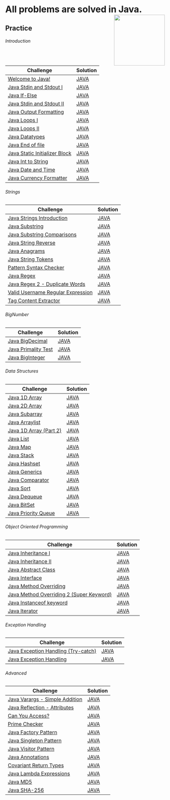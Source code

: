# All problems are solved in Java. <a href="https://www.hackerrank.com/danilo_nelder"> <img align="right" src="https://i.imgur.com/YQnaKXf.png" width="160px" /></a>

## Practice

###### Introduction
Challenge| Solution |
----------|----------
[Welcome to Java!](/Java/AllCompetitions/Welcome-Java.pdf)|[JAVA](src/com/br/JavaWelcome.java)
[Java Stdin and Stdout I](/Java/AllCompetitions/java-stdin-and-stdout-1.pdf)|[JAVA](src/com/br/JavaStdinAndStdout.java)
[Java If-Else](/Java/AllCompetitions/java-if-else.pdf)|[JAVA](src/com/br/JavaIfElse.java)
[Java Stdin and Stdout II](/Java/AllCompetitions/java-stdin-stdout2.pdf)|[JAVA](src/com/br/JavaStdinAndStdout2.java)
[Java Output Formatting](/Java/AllCompetitions/java-output-formatting.pdf)|[JAVA](src/com/br/JavaOutFormatting.java)
[Java Loops I](/Java/AllCompetitions/java-loops-i.pdf)|[JAVA](src/com/br/JavaLoops1.java)
[Java Loops II](/Java/AllCompetitions/java-loops.pdf)|[JAVA](src/com/br/JavaLoops2.java)
[Java Datatypes](/Java/AllCompetitions/java-datatypes.pdf)|[JAVA](src/com/br/JavaDataTypes.java)
[Java End of file](/Java/AllCompetitions/java-end-of-file.pdf)|[JAVA](src/com/br/JavaEndofFile.java)
[Java Static Initializer Block](/Java/AllCompetitions/java-static-initializer-block.pdf)|[JAVA](src/com/br/JavaStaticInitializerBlock.java)
[Java Int to String](/Java/AllCompetitions/java-int-to-string.pdf)|[JAVA](src/com/br/JavaIntToString.java)
[Java Date and Time](/Java/AllCompetitions/java-date-and-time.pdf)|[JAVA](src/com/br/JavaDateAndTime.java)
[Java Currency Formatter](/Java/AllCompetitions/java-currency-formatter.pdf)|[JAVA](src/com/br/JavaCurrencyFormatter.java)

###### Strings
Challenge| Solution |
----------|----------
[Java Strings Introduction](/Java/AllCompetitions/java-strings-introduction.pdf)|[JAVA](src/com/br/JavaStringIntroduction.java)
[Java Substring](/Java/AllCompetitions/java-substring.pdf)|[JAVA](src/com/br/JavaString.java)
[Java Substring Comparisons](/Java/AllCompetitions/java-string-compare.pdf)|[JAVA](src/com/br/JavaSubStringComparisons.java)
[Java String Reverse](/Java/AllCompetitions/java-string-reverse.pdf)|[JAVA](src/com/br/JavaStringReverse.java)
[Java Anagrams](/Java/AllCompetitions/java-anagrams.pdf)|[JAVA](src/com/br/JavaAnagrams.java)
[Java String Tokens](/Java/AllCompetitions/java-string-tokens.pdf)|[JAVA](src/com/br/JavaStringTokens.java)
[Pattern Syntax Checker](/Java/AllCompetitions/pattern-syntax-checker.pdf)|[JAVA](src/com/br/PatternSyntaxChecker.java)
[Java Regex](/Java/AllCompetitions/java-regex.pdf)|[JAVA](src/com/br/JavaRegex.java)
[Java Regex 2 - Duplicate Words](/Java/AllCompetitions/duplicate-word.pdf)|[JAVA](src/com/br/DuplicateWords.java)
[Valid Username Regular Expression](/Java/AllCompetitions/valid-username-checker.pdf)|[JAVA](src/com/br/ValidUsernameRegularExpression.java)
[Tag Content Extractor](/Java/AllCompetitions/tag-content-extractor.pdf)|[JAVA](src/com/br/TagContentExtractor.java)

###### BigNumber
Challenge| Solution |
----------|----------
[Java BigDecimal](/Java/AllCompetitions/java-bigdecimal.pdf)|[JAVA](src/com/br/BigDecimalClass.java)
[Java Primality Test](/Java/AllCompetitions/java-primality-test.pdf)|[JAVA](src/com/br/JavaPrimalityTest.java)
[Java BigInteger](/Java/AllCompetitions/java-biginteger.pdf)|[JAVA](src/com/br/JavaBigInteger.java)

###### Data Structures
Challenge| Solution |
----------|----------
[Java 1D Array](/Java/AllCompetitions/java-1d-array-introduction.pdf)|[JAVA](src/com/br/Java1DArray.java)
[Java 2D Array](/Java/AllCompetitions/java-2d-array.pdf)|[JAVA](src/com/br/Java2DArray.java)
[Java Subarray](/Java/AllCompetitions/java-negative-subarray.pdf)|[JAVA](src/com/br/JavaSubArray.java)
[Java Arraylist](/Java/AllCompetitions/java-arraylist.pdf)|[JAVA](src/com/br/JavaArrayList.java)
[Java 1D Array (Part 2)](/Java/AllCompetitions/java-1d-array.pdf)|[JAVA](src/com/br/Java1DArrayPart2.java)
[Java List](/Java/AllCompetitions/java-list.pdf)|[JAVA](src/com/br/JavaList.java)
[Java Map](/Java/AllCompetitions/phone-book.pdf)|[JAVA](src/com/br/JavaMap.java)
[Java Stack](/Java/AllCompetitions/java-stack.pdf)|[JAVA](src/com/br/JavaStack.java)
[Java Hashset](/Java/AllCompetitions/java-hashset.pdf)|[JAVA](src/com/br/JavaHashset.java)
[Java Generics](/Java/AllCompetitions/java-generics.pdf)|[JAVA](src/com/br/JavaGerenics.java)
[Java Comparator](/Java/AllCompetitions/java-comparator.pdf)|[JAVA](src/com/br/JavaComparator.java)
[Java Sort](/Java/AllCompetitions/java-sort.pdf)|[JAVA](src/com/br/JavaSort.java)
[Java Dequeue](/Java/AllCompetitions/java-dequeue.pdf)|[JAVA](src/com/br/JavaDequeue.java)
[Java BitSet](/Java/AllCompetitions/java-bitset.pdf)|[JAVA](src/com/br/JavaBitSet.java)
[Java Priority Queue](/Java/AllCompetitions/java-priority-queue.pdf)|[JAVA](src/com/br/JavaPriorityQueue.java)

###### Object Oriented Programming
Challenge| Solution |
----------|----------
[Java Inheritance I](/Java/AllCompetitions/java-inheritance-1.pdf)|[JAVA](src/com/br/JavaInheritance1.java)
[Java Inheritance II](/Java/AllCompetitions/java-inheritance-2.pdf)|[JAVA](src/com/br/JavaInheritance2.java)
[Java Abstract Class](/Java/AllCompetitions/java-abstract-class.pdf)|[JAVA](src/com/br/JavaAbstractClass.java)
[Java Interface](/Java/AllCompetitions/java-interface.pdf)|[JAVA](src/com/br/JavaInterface.java)
[Java Method Overriding](/Java/AllCompetitions/java-method-overriding.pdf)|[JAVA](src/com/br/JavaMethodOverriding.java)
[Java Method Overriding 2 (Super Keyword)](/Java/AllCompetitions/java-method-overriding-2-super-keyword.pdf)|[JAVA](src/com/br/JavaMethodOverriding2.java)
[Java Instanceof keyword](/Java/AllCompetitions/java-instanceof-keyword.pdf)|[JAVA](src/com/br/JavaInstanceofKeyword.java)
[Java Iterator](/Java/AllCompetitions/java-iterator.pdf)|[JAVA](src/com/br/JavaIterator.java)

###### Exception Handling
Challenge| Solution |
----------|----------
[Java Exception Handling (Try-catch)](/Java/AllCompetitions/java-exception-handling-try-catch.pdf)|[JAVA](src/com/br/JavaExceptionHandlingTryCatch.java)
[Java Exception Handling](/Java/AllCompetitions/java-exception-handling.pdf)|[JAVA](src/com/br/JavaExceptionHandling.java)

###### Advanced
Challenge| Solution |
----------|----------
[Java Varargs - Simple Addition](/Java/AllCompetitions/simple-addition-varargs.pdf)|[JAVA](src/com/br/JavaVarargsSimpleAddition.java)
[Java Reflection - Attributes](/Java/AllCompetitions/java-reflection-attributes.pdf)|[JAVA](src/com/br/JavaReflectionAttributes.java)
[Can You Access?](/Java/AllCompetitions/can-you-access.pdf)|[JAVA](src/com/br/CanYouAcess.java)
[Prime Checker](/Java/AllCompetitions/prime-checker.pdf)|[JAVA](src/com/br/PrimeChecker.java)
[Java Factory Pattern](/Java/AllCompetitions/java-factory.pdf)|[JAVA](src/com/br/JavaFactoryParttern.java)
[Java Singleton Pattern](/Java/AllCompetitions/java-singleton.pdf)|[JAVA](src/com/br/JavaSingletonPattern.java)
[Java Visitor Pattern](/Java/AllCompetitions/java-vistor-pattern.pdf)|[JAVA](src/com/br/JavaVisitorPattern.java)
[Java Annotations](/Java/AllCompetitions/java-annotations.pdf)|[JAVA](src/com/br/JavaAnnotations.java)
[Covariant Return Types](/Java/AllCompetitions/java-covariance-.pdf)|[JAVA](src/com/br/CovariantReturnTypes.java)
[Java Lambda Expressions](/Java/AllCompetitions/java-lambda-expressions.pdf)|[JAVA](src/com/br/JavaLambdaExpressions.java)
[Java MD5](/Java/AllCompetitions/java-md5.pdf)|[JAVA](src/com/br/JavaMD5.java)
[Java SHA-256](/Java/AllCompetitions/sha-256.pdf)|[JAVA](src/com/br/SHA256.java)
